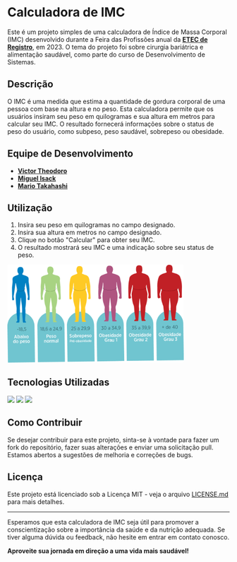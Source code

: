 # Calculadora de IMC

Este é um projeto simples de uma calculadora de Índice de Massa Corporal (IMC) desenvolvido durante a Feira das Profissões anual da **[ETEC de Registro](http://etecregistro.edu.br)**, em 2023. O tema do projeto foi sobre cirurgia bariátrica e alimentação saudável, como parte do curso de Desenvolvimento de Sistemas.

## Descrição

O IMC é uma medida que estima a quantidade de gordura corporal de uma pessoa com base na altura e no peso. Esta calculadora permite que os usuários insiram seu peso em quilogramas e sua altura em metros para calcular seu IMC. O resultado fornecerá informações sobre o status de peso do usuário, como subpeso, peso saudável, sobrepeso ou obesidade.

## Equipe de Desenvolvimento

- **[Victor Theodoro](https://github.com/VTheodoro)**
- **[Miguel Isack](https://github.com/MiguelSouza2)**
- **[Mario Takahashi](https://github.com/mariotdias)**

## Utilização

1. Insira seu peso em quilogramas no campo designado.
2. Insira sua altura em metros no campo designado.
3. Clique no botão "Calcular" para obter seu IMC.
4. O resultado mostrará seu IMC e uma indicação sobre seu status de peso.

<img width="400" src="imgs/obesidade-imc.png">

<div align="left">  
<h2>Tecnologias Utilizadas</h2>
<img src="https://cdn.jsdelivr.net/gh/devicons/devicon@latest/icons/html5/html5-original.svg" width="60"/>
<img src="https://cdn.jsdelivr.net/gh/devicons/devicon@latest/icons/css3/css3-original.svg" width="60"/>
<img src="https://cdn.jsdelivr.net/gh/devicons/devicon@latest/icons/javascript/javascript-original.svg" width="60"/>
</div>

## Como Contribuir

Se desejar contribuir para este projeto, sinta-se à vontade para fazer um fork do repositório, fazer suas alterações e enviar uma solicitação pull. Estamos abertos a sugestões de melhoria e correções de bugs.

## Licença

Este projeto está licenciado sob a Licença MIT - veja o arquivo [LICENSE.md](LICENSE.md) para mais detalhes.

---

Esperamos que esta calculadora de IMC seja útil para promover a conscientização sobre a importância da saúde e da nutrição adequada. Se tiver alguma dúvida ou feedback, não hesite em entrar em contato conosco.

**Aproveite sua jornada em direção a uma vida mais saudável!**
